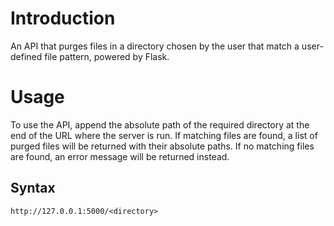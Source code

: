 # Introduction
An API that purges files in a directory chosen by the user that match a user-defined file pattern, powered by Flask.
# Usage
To use the API, append the absolute path of the required directory at the end of the URL where the server is run.
If matching files are found, a list of purged files will be returned with their absolute paths.
If no matching files are found, an error message will be returned instead.
## Syntax
`http://127.0.0.1:5000/<directory>`
